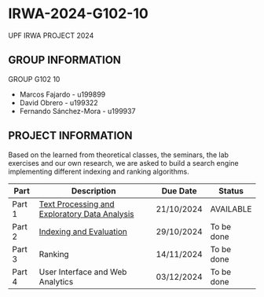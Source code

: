 # IRWA-2024-G102-10
UPF IRWA PROJECT 2024 

## GROUP INFORMATION
GROUP G102 10
  - Marcos Fajardo - u199899
  - David Obrero - u199322
  - Fernando Sánchez-Mora - u199937

## PROJECT INFORMATION
Based on the learned from theoretical classes, the seminars, the lab exercises and our own research, we are asked to build a search engine implementing different indexing and ranking algorithms.

| **Part**  | **Description**                          | **Due Date** | **Status**    |
|-----------|------------------------------------------|--------------|---------------|
| Part 1    | [Text Processing and Exploratory Data Analysis](./IRWA-2024-PART-1/) | 21/10/2024   | AVAILABLE     |
| Part 2    | [Indexing and Evaluation](./IRWA-2024-PART-2/)                  | 29/10/2024   | To be done    |
| Part 3    | Ranking                                  | 14/11/2024   | To be done    |
| Part 4    | User Interface and Web Analytics         | 03/12/2024   | To be done    |
